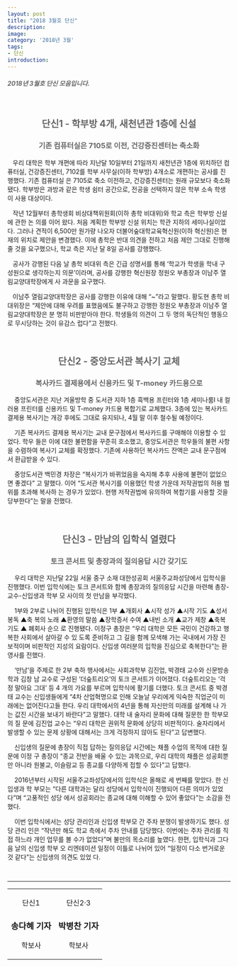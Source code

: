 ```yaml
---
layout: post
title: "2018 3월호 단신"
description:
image:
category: '2018년 3월'
tags:
- 단신
introduction:
---
```


<h4 style="color:#686868"><i>2018년 3월호 단신 모음입니다.</i></h4>

<br/>
<center>
<h2 style="color:#686868;">단신1 - 학부방 4개, 새천년관 1층에 신설</h2>
<h3 style="color:#686868;">기존 컴퓨터실은 7105로 이전, 건강증진센터는 축소화</h3>
</center>

<!-- 단신 1 -->
&nbsp; &nbsp;우리 대학은 학부 개편에 따라 지난달 10일부터 21일까지 새천년관 1층에 위치하던 컴퓨터실,
건강증진센터, 7102를 학부 사무실(이하 학부방) 4개소로 개편하는 공사를 진행했다. 기존 컴퓨터실
은 7105로 축소 이전하고, 건강증진센터는 원래 규모보다 축소화됐다. 학부방은 과방과 같은 학생
쉼터 공간으로, 전공을 선택하지 않은 학부 소속 학생이 사용 대상이다.

&nbsp; &nbsp;작년 12월부터 총학생회 비상대책위원회(이하 총학 비대위)와 학교 측은 학부방 신설에 관한 논
의를 이어 왔다. 처음 계획한 학부방 신설 위치는 학관 지하의 세미나실이었다. 그러나 견적이
6,500만 원가량 나오자 더불어숲대학교육혁신원(이하 혁신원)은 현재의 위치로 제안을 변경했다.
이에 총학은 반대 의견을 전하고 처음 제안 그대로 진행해 줄 것을 요구했으나, 학교 측은 지난
달 8일 공사를 강행했다.

&nbsp; &nbsp;공사가 강행된 다음 날 총학 비대위 측은 긴급 성명서를 통해 ‘학교가 학생을 학내 구성원으로
생각하는지 의문’이라며, 공사를 강행한 혁신원장 정원오 부총장과 이남주 열림교양대학장에게 사
과문을 요구했다.

&nbsp; &nbsp;이남주 열림교양대학장은 공사를 강행한 이유에 대해 “~”라고 말했다. 황도현 총학 비대위장은
“제안에 대해 우려를 표했음에도 불구하고 강행한 정원오 부총장과 이남주 열림교양대학장은 분
명히 비판받아야 한다. 학생들의 의견이 그 두 명의 독단적인 행동으로 무시당하는 것이 유감스
럽다”고 전했다.


<br/>
<center>
<h2 style="color:#686868;">단신2 - 중앙도서관 복사기 교체</h2>
<h3 style="color:#686868;">복사카드 결제용에서 신용카드 및 T-money 카드용으로</h3>
</center>

<!-- 단신 2 -->
&nbsp; &nbsp; 중앙도서관은 지난 겨울방학 중 도서관 지하 1층 흑백용 프린터와 1층 세미나룸Ⅰ 내 컬러용
프린터를 신용카드 및 T-money 카드용 복합기로 교체했다. 3층에 있는 복사카드 결제용 복사기는
개강 후에도 그대로 유지되나, 4월 말 이후 철수될 예정이다.

&nbsp; &nbsp; 기존 복사카드 결제용 복사기는 교내 문구점에서 복사카드를 구매해야 이용할 수 있었다. 학우
들은 이에 대한 불편함을 꾸준히 호소했고, 중앙도서관은 학우들의 불편 사항을 수렴하여 복사기
교체를 확정했다. 기존에 사용하던 복사카드 잔액은 교내 문구점에서 환급받을 수 있다.

&nbsp; &nbsp; 중앙도서관 백민경 차장은 “복사기가 바뀌었음을 숙지해 추후 사용에 불편이 없었으면 좋겠다”
고 말했다. 이어 “도서관 복사기를 이용했던 학생 가운데 저작권법의 허용 범위를 초과해 복사하
는 경우가 있었다. 현행 저작권법에 유의하여 복합기를 사용할 것을 당부한다”는 말을 전했다.


<br/>
<center>
<h2 style="color:#686868;">단신3 - 만남의 입학식 열렸다</h2>
<h3 style="color:#686868;">토크 콘서트 및 총장과의 질의응답 시간 갖기도</h3>
</center>

<!-- 단신 3 -->
&nbsp; &nbsp; 우리 대학은 지난달 22일 서울 중구 소재 대한성공회 서울주교좌성당에서 입학식을 진행했다.
이번 입학식에는 토크 콘서트와 함께 총장과의 질의응답 시간을 마련해 총장-교수-신입생과 학부
모 사이의 첫 만남을 부각했다.

&nbsp; &nbsp; 1부와 2부로 나뉘어 진행된 입학식은 1부 ▲개회사 ▲시작 성가 ▲시작 기도 ▲성서 봉독 ▲축
복의 노래 ▲환영의 말씀 ▲장학증서 수여 ▲내빈 소개 ▲교가 제창 ▲축복 기도 ▲ 폐회사 순으
로 진행됐다. 이정구 총장은 “우리 대학은 모든 국민이 건강하고 행복한 사회에서 살아갈 수 있
도록 준비하고 그 길을 함께 모색해 가는 국내에서 가장 진보적이며 비판적인 지성의 요람이다.
신입생 여러분의 입학을 진심으로 축복한다”는 환영사를 전했다.

&nbsp; &nbsp; ‘만남’을 주제로 한 2부 축하 행사에서는 사회과학부 김진업, 박경태 교수와 신문방송학과 김창
남 교수로 구성된 ‘더숲트리오’의 토크 콘서트가 이어졌다. 더숲트리오는 ‘걱정 말아요 그대’ 등 4
개의 가요를 부르며 입학식에 활기를 더했다.
토크 콘서트 중 박경태 교수는 신입생들에게 “4차 산업혁명으로 인해 오늘날 우리에게 익숙한
직업군이 미래에는 없어진다고들 한다. 우리 대학에서의 4년을 통해 자신만의 미래를 설계해 나
가는 값진 시간을 보내기 바란다”고 말했다. 대학 내 술자리 문화에 대해 질문한 한 학부모의 질
문에 김진업 교수는 “우리 대학은 권위적 문화에 상당히 비판적이다. 술자리에서 발생할 수 있는
문제 상황에 대해서는 크게 걱정하지 않아도 된다”고 답변했다.

&nbsp; &nbsp; 신입생의 질문에 총장이 직접 답하는 질의응답 시간에는 채플 수업의 목적에 대한 질문에 이정
구 총장이 “종교 전반을 배울 수 있는 과목으로, 우리 대학의 채플은 성공회뿐만 아니라 원불교,
이슬람교 등 종교를 다양하게 접할 수 있다”고 답했다.

&nbsp; &nbsp; 2016년부터 시작된 서울주교좌성당에서의 입학식은 올해로 세 번째를 맞았다. 한 신입생과 학
부모는 “다른 대학과는 달리 성당에서 입학식이 진행되어 다른 의미가 있었다”며 “고풍적인 성당
에서 성공회라는 종교에 대해 이해할 수 있어 좋았다”는 소감을 전했다.

&nbsp; &nbsp; 이번 입학식에서는 성당 관리인과 신입생 학부모 간 주차 분쟁이 발생하기도 했다. 성당 관리
인은 “작년만 해도 학교 측에서 주차 안내를 담당했다. 이번에는 주차 관리를 직접 하느라 개인
업무를 볼 수가 없었다”며 불만의 목소리를 높였다. 한편, 입학식과 그다음 날의 신입생 학부 오
리엔테이션 일정이 이틀로 나뉘어 있어 “일정이 다소 번거로운 것 같다”는 신입생의 의견도 있었
다.

<br/>

<!-- 글쓴이 들 -->
<hr/>
<section class="author" itemprop="author">
  <div class="details" itemscope itemtype="http://schema.org/Person">
    <center>
      <table>
        <tr>
          <td>
            <center>
            <p class="def">단신1</p>
            <h3 class="name">송다혜 기자</h3>
            <p class="desc">학보사</p>
            </center>
          </td>
          <td>
            <center>
            <p class="def">단신2·3</p>
            <h3 class="name">박병찬 기자</h3>
            <p class="desc">학보사</p>
            </center>
          </td>
        </tr>
      </table>
    </center>
  </div>
</section>

